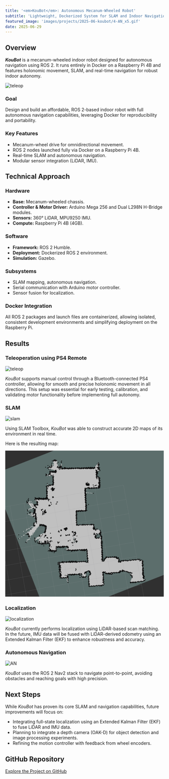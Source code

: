 ```yaml
---
title: '<em>KouBot</em>: Autonomous Mecanum-Wheeled Robot'
subtitle: 'Lightweight, Dockerized System for SLAM and Indoor Navigation'
featured_image: 'images/projects/2025-06-koubot/4-AN_x5.gif'
date: 2025-06-29
---
```


## Overview

***KouBot*** is a mecanum-wheeled indoor robot designed for autonomous navigation using ROS 2. It runs entirely in Docker on a Raspberry Pi 4B and features holonomic movement, SLAM, and real-time navigation for robust indoor autonomy.

![teleop](/images/projects/2025-06-koubot/0-teleop_cropped.gif)


### Goal

Design and build an affordable, ROS 2-based indoor robot with full autonomous navigation capabilities, leveraging Docker for reproducibility and portability.

### Key Features

- Mecanum-wheel drive for omnidirectional movement.
- ROS 2 nodes launched fully via Docker on a Raspberry Pi 4B.
- Real-time SLAM and autonomous navigation.
- Modular sensor integration (LiDAR, IMU).

## Technical Approach

### Hardware

- **Base:** Mecanum-wheeled chassis.
- **Controller & Motor Driver:** Arduino Mega 256 and Dual L298N H-Bridge modules.
- **Sensors:** 360° LiDAR, MPU9250 IMU.
- **Compute:** Raspberry Pi 4B (4GB).

### Software

- **Framework:** ROS 2 Humble.
- **Deployment:** Dockerized ROS 2 environment.
- **Simulation:** Gazebo.

### Subsystems

- SLAM mapping, autonomous navigation.
- Serial communication with Arduino motor controller.
- Sensor fusion for localization.


### Docker Integration

All ROS 2 packages and launch files are containerized, allowing isolated, consistent development environments and simplifying deployment on the Raspberry Pi.


## Results

### Teleoperation using PS4 Remote

![teleop](/images/projects/2025-06-koubot/1-teleop.gif)

*KouBot* supports manual control through a Bluetooth-connected PS4 controller, allowing for smooth and precise holonomic movement in all directions. This setup was essential for early testing, calibration, and validating motor functionality before implementing full autonomy.

### SLAM

![slam](/images/projects/2025-06-koubot/2-mapping_x5.gif)

Using SLAM Toolbox, *KouBot* was able to construct accurate 2D maps of its environment in real time. 

Here is the resulting map:

![slam](/images/projects/2025-06-koubot/map.png)

### Localization

![localization](/images/projects/2025-06-koubot/3-localization_x5.gif)

*KouBot* currently performs localization using LiDAR-based scan matching. In the future, IMU data will be fused with LiDAR-derived odometry using an Extended Kalman Filter (EKF) to enhance robustness and accuracy.

### Autonomous Navigation

![AN](/images/projects/2025-06-koubot/4-AN_x5.gif)

*KouBot* uses the ROS 2 Nav2 stack to navigate point-to-point, avoiding obstacles and reaching goals with high precision.

## Next Steps

While *KouBot* has proven its core SLAM and navigation capabilities, future improvements will focus on:

- Integrating full-state localization using an Extended Kalman Filter (EKF) to fuse LiDAR and IMU data.
- Planning to integrate a depth camera (OAK-D) for object detection and image processing experiments.
- Refining the motion controller with feedback from wheel encoders.

## GitHub Repository

[Explore the Project on GitHub](https://github.com/jkoubs/KouBot-ROS2/tree/master)
